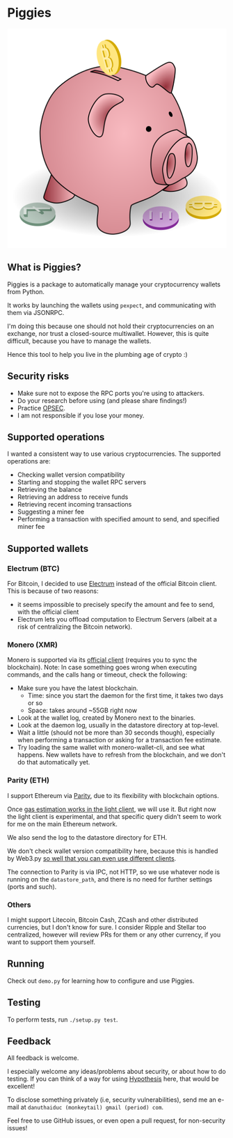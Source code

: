 # Piggies

![Piggies Logo (a piggybank)](piggies.svg)

## What is Piggies?

Piggies is a package to automatically manage your cryptocurrency wallets from Python.

It works by launching the wallets using `pexpect`, and communicating with them via JSONRPC.

I'm doing this because one should not hold their cryptocurrencies on an exchange, nor trust a closed-source multiwallet.
However, this is quite difficult, because you have to manage the wallets.

Hence this tool to help you live in the plumbing age of crypto :)

## Security risks

* Make sure not to expose the RPC ports you're using to attackers.
* Do your research before using (and please share findings!)
* Practice [OPSEC](https://en.wikipedia.org/wiki/Operations_security).
* I am not responsible if you lose your money.

## Supported operations

I wanted a consistent way to use various cryptocurrencies. The supported operations are:
* Checking wallet version compatibility
* Starting and stopping the wallet RPC servers
* Retrieving the balance
* Retrieving an address to receive funds
* Retrieving recent incoming transactions
* Suggesting a miner fee
* Performing a transaction with specified amount to send, and specified miner fee

## Supported wallets

### Electrum (BTC)
For Bitcoin, I decided to use [Electrum](https://electrum.org/#download) instead of the official Bitcoin client. This is because of two reasons:
* it seems impossible to precisely specify the amount and fee to send, with the official client
* Electrum lets you offload computation to Electrum Servers (albeit at a risk of centralizing the Bitcoin network).

### Monero (XMR)
Monero is supported via its [official client](https://getmonero.org/downloads/) (requires you to sync the blockchain).
Note: In case something goes wrong when executing commands, and the calls hang or timeout, check the following:
- Make sure you have the latest blockchain.
  - Time: since you start the daemon for the first time, it takes two days or so
  - Space: takes around ~55GB right now
- Look at the wallet log, created by Monero next to the binaries.
- Look at the daemon log, usually in the datastore directory at top-level.
- Wait a little (should not be more than 30 seconds though), especially when performing a transaction or asking for a transaction fee estimate.
- Try loading the same wallet with monero-wallet-cli, and see what happens. New wallets have to refresh from the blockchain, and we don't do that automatically yet.

### Parity (ETH)
I support Ethereum via [Parity](https://www.parity.io/), due to its flexibility with blockchain options.

Once [gas estimation works in the light client](https://github.com/paritytech/parity/issues/8976), we will use it. But right now the light client is experimental, and that specific query didn't seem to work for me on the main Ethereum network.

We also send the log to the datastore directory for ETH.

We don't check wallet version compatibility here, because this is handled by Web3.py [so well that you can even use different clients](http://web3py.readthedocs.io/en/stable/node.html).

The connection to Parity is via IPC, not HTTP, so we use whatever node is running on the `datastore_path`, and there is no need for further settings (ports and such).

### Others
I might support Litecoin, Bitcoin Cash, ZCash and other distributed currencies, but I don't know for sure.
I consider Ripple and Stellar too centralized, however will review PRs for them or any other currency, if you want to support them yourself.

## Running
Check out `demo.py` for learning how to configure and use Piggies.

## Testing
To perform tests, run `./setup.py test`.

## Feedback

All feedback is welcome.

I especially welcome any ideas/problems about security, or about how to do testing.
If you can think of a way for using [Hypothesis](https://hypothesis.readthedocs.io/en/master/) here, that would be excellent!

To disclose something privately (i.e, security vulnerabilities), send me an e-mail at `danuthaiduc (monkeytail) gmail (period) com`.

Feel free to use GitHub issues, or even open a pull request, for non-security issues!
